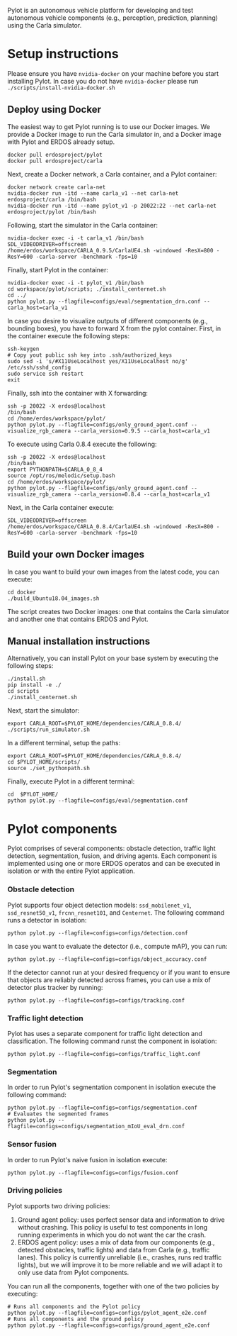 Pylot is an autonomous vehicle platform for developing and test autonomous
vehicle components (e.g., perception, prediction, planning) using the
Carla simulator.

# Setup instructions
Please ensure you have `nvidia-docker` on your machine before you start installing Pylot.
In case you do not have `nvidia-docker` please run ```./scripts/install-nvidia-docker.sh```

## Deploy using Docker

The easiest way to get Pylot running is to use our Docker images. We provide a Docker
image to run the Carla simulator in, and a Docker image with Pylot and ERDOS already setup.

```console
docker pull erdosproject/pylot
docker pull erdosproject/carla
```

Next, create a Docker network, a Carla container, and a Pylot container:

```console
docker network create carla-net
nvidia-docker run -itd --name carla_v1 --net carla-net erdosproject/carla /bin/bash
nvidia-docker run -itd --name pylot_v1 -p 20022:22 --net carla-net erdosproject/pylot /bin/bash
```

Following, start the simulator in the Carla container:

```console
nvidia-docker exec -i -t carla_v1 /bin/bash
SDL_VIDEODRIVER=offscreen /home/erdos/workspace/CARLA_0.9.5/CarlaUE4.sh -windowed -ResX=800 -ResY=600 -carla-server -benchmark -fps=10
```

Finally, start Pylot in the container:

```console
nvidia-docker exec -i -t pylot_v1 /bin/bash
cd workspace/pylot/scripts; ./install_centernet.sh
cd ../
python pylot.py --flagfile=configs/eval/segmentation_drn.conf --carla_host=carla_v1
```

In case you desire to visualize outputs of different components (e.g., bounding boxes),
you have to forward X from the pylot container. First, in the container execute the
following steps:
```console
ssh-keygen
# Copy yout public ssh key into .ssh/authorized_keys
sudo sed -i 's/#X11UseLocalhost yes/X11UseLocalhost no/g' /etc/ssh/sshd_config
sudo service ssh restart
exit
```

Finally, ssh into the container with X forwarding:
```console
ssh -p 20022 -X erdos@localhost
/bin/bash
cd /home/erdos/workspace/pylot/
python pylot.py --flagfile=configs/only_ground_agent.conf --visualize_rgb_camera --carla_version=0.9.5 --carla_host=carla_v1
```

To execute using Carla 0.8.4 execute the following:
```console
ssh -p 20022 -X erdos@localhost
/bin/bash
export PYTHONPATH=$CARLA_0_8_4
source /opt/ros/melodic/setup.bash
cd /home/erdos/workspace/pylot/
python pylot.py --flagfile=configs/only_ground_agent.conf --visualize_rgb_camera --carla_version=0.8.4 --carla_host=carla_v1
```

Next, in the Carla container execute:
```console
SDL_VIDEODRIVER=offscreen /home/erdos/workspace/CARLA_0.8.4/CarlaUE4.sh -windowed -ResX=800 -ResY=600 -carla-server -benchmark -fps=10
```

## Build your own Docker images

In case you want to build your own images from the latest code, you can execute:

```console
cd docker
./build_Ubuntu18.04_images.sh
```

The script creates two Docker images: one that contains the Carla simulator and
another one that contains ERDOS and Pylot.

## Manual installation instructions
Alternatively, you can install Pylot on your base system by executing the
following steps:

```console
./install.sh
pip install -e ./
cd scripts
./install_centernet.sh
```

Next, start the simulator:
```console
export CARLA_ROOT=$PYLOT_HOME/dependencies/CARLA_0.8.4/
./scripts/run_simulator.sh
```

In a different terminal, setup the paths:
```console
export CARLA_ROOT=$PYLOT_HOME/dependencies/CARLA_0.8.4/
cd $PYLOT_HOME/scripts/
source ./set_pythonpath.sh
```

Finally, execute Pylot in a different terminal:
```console
cd  $PYLOT_HOME/
python pylot.py --flagfile=configs/eval/segmentation.conf
```

# Pylot components

Pylot comprises of several components: obstacle detection, traffic light
detection, segmentation, fusion, and driving agents. Each component is
implemented using one or more ERDOS operatos and can be executed in
isolation or with the entire Pylot application.

### Obstacle detection
Pylot supports four object detection models: `ssd_mobilenet_v1`, `ssd_resnet50_v1`,
`frcnn_resnet101`, and `Centernet`. The following command runs a detector in isolation:

```console
python pylot.py --flagfile=configs=configs/detection.conf
```

In case you want to evaluate the detector (i.e., compute mAP), you can run:
```console
python pylot.py --flagfile=configs=configs/object_accuracy.conf
```

If the detector cannot run at your desired frequency or if you want to ensure that
objects are reliably detected across frames, you can use a mix of detector plus
tracker by running:

```console
python pylot.py --flagfile=configs=configs/tracking.conf
```

### Traffic light detection
Pylot has uses a separate component for traffic light detection and classification.
The following command runst the component in isolation:

```console
python pylot.py --flagfile=configs=configs/traffic_light.conf
```

### Segmentation
In order to run Pylot's segmentation component in isolation execute the
following command:

```console
python pylot.py --flagfile=configs=configs/segmentation.conf
# Evaluates the segmented frames
python pylot.py --flagfile=configs=configs/segmentation_mIoU_eval_drn.conf
```
### Sensor fusion
In order to run Pylot's naive fusion in isolation execute:

```console
python pylot.py --flagfile=configs=configs/fusion.conf
```

### Driving policies
Pylot supports two driving policies:
 1. Ground agent policy: uses perfect sensor data and information to drive
 without crashing. This policy is useful to test components in long running
 experiments in which you do not want the car the crash.
 2. ERDOS agent policy: uses a mix of data from our components (e.g., detected
 obstacles, traffic lights) and data from Carla (e.g., traffic lanes). This
 policy is currently unreliable (i.e., crashes, runs red traffic lights), but
 we will improve it to be more reliable and we will adapt it to only use data
 from Pylot components.

You can run all the components, together with one of the two policies by
executing:

```console
# Runs all components and the Pylot policy
python pylot.py --flagfile=configs=configs/pylot_agent_e2e.conf
# Runs all components and the ground policy
python pylot.py --flagfile=configs=configs/ground_agent_e2e.conf
```
